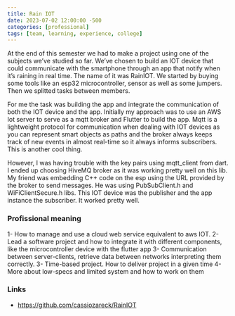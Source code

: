```yaml
---
title: Rain IOT
date: 2023-07-02 12:00:00 -500
categories: [professional]
tags: [team, learning, experience, college]
---
```


At the end of this semester we had to make a project using one of the subjects we’ve studied so far. We’ve chosen to build an IOT device that could communicate with the smartphone through an app that notify when it’s raining in real time. The name of it was RainIOT. We started by buying some tools like an esp32 microcontroller, sensor as well as some jumpers. Then we splitted tasks between members. 

For me the task was building the app and integrate the communication of both the IOT device and the app. Initially my approach was to use an AWS Iot server to serve as a mqtt broker and Flutter to build the app. Mqtt is a lightweight protocol for communication when dealing with IOT devices as you can represent smart objects as paths and the broker always keeps track of new events in almost real-time so it always informs subscribers. This is another cool thing. 

However, I was having trouble with the key pairs using mqtt_client from dart. I ended up choosing HiveMQ broker as it was working pretty well on this lib. My friend was embedding C++ code on the esp using the URL provided by the broker to send messages. He was using PubSubClient.h and WiFiClientSecure.h libs. This IOT device was the publisher and the app instance the subscriber. It worked pretty well. 

### Profissional meaning
1- How to manage and use a cloud web service equivalent to aws IOT.
2- Lead a software project and how to integrate it with different components, like the microcontroller device with the flutter app
3- Communication between server-clients, retrieve data between networks interpreting them correctly.
3- Time-based project. How to deliver project in a given time
4- More about low-specs and limited system and how to work on them

### Links
- https://github.com/cassiozareck/RainIOT